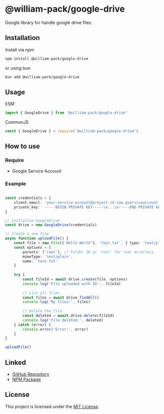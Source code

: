# @william-pack/google-drive

Google library for handle google drive files

## Installation

Install via npm
```bash
npm install @william-pack/google-drive
```

or using bun
```bash
bun add @william-pack/google-drive
```

## Usage

ESM
```ts
import { GoogleDrive } from '@william-pack/google-drive'
```

CommonJS
```ts
const { GoogleDrive } = require('@william-pack/google-drive')
```

## How to use
### Require
- Google Service Account
### Example
```ts

const credentials = {
    client_email: 'your-service-account@project-id.iam.gserviceaccount.com',
    private_key: '-----BEGIN PRIVATE KEY-----\n...\n-----END PRIVATE KEY-----\n'
}

// Initialize GoogleDrive
const drive = new GoogleDrive(credentials)

// Create a new file
async function uploadFile() {
    const file = new File(['Hello World'], 'test.txt', { type: 'text/plain' })
    const options = {
        parents: ['root'], // Folder ID or 'root' for root directory
        mimeType: 'text/plain',
        name: 'test.txt'
    }
    
    try {
        const fileId = await drive.create(file, options)
        console.log('File uploaded with ID:', fileId)
        
        // List all files
        const files = await drive.findAll()
        console.log('My files:', files)
        
        // Delete the file
        const deleted = await drive.delete(fileId)
        console.log('File deleted:', deleted)
    } catch (error) {
        console.error('Error:', error)
    }
}

uploadFile()
```

## Linked

- [GitHub Repository](https://github.com/wetoon/william-pack-google-drive)
- [NPM Package](https://www.npmjs.com/package/@william-pack/google-drive)

## License

This project is licensed under the [MIT License](LICENSE).